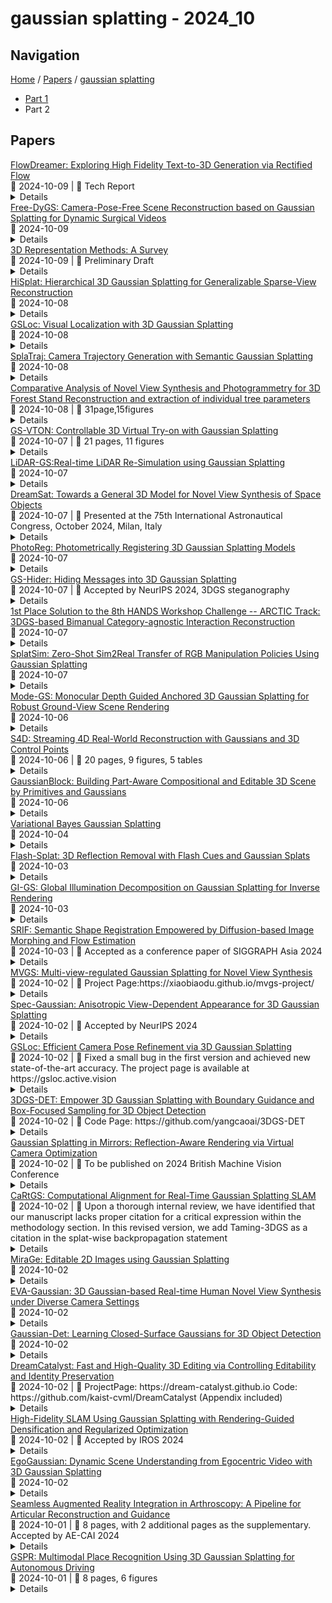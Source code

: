 # gaussian splatting - 2024_10

## Navigation

[Home](https://arxcompass.github.io) / [Papers](https://arxcompass.github.io/papers) / [gaussian splatting](https://arxcompass.github.io/papers/gaussian_splatting)

- [Part 1](papers_1.md)
- Part 2

## Papers

<div class="paper-card">
    <div class="paper-title"><a href="http://arxiv.org/abs/2408.05008v3">FlowDreamer: Exploring High Fidelity Text-to-3D Generation via Rectified Flow</a></div>
    <div class="paper-meta">
      📅 2024-10-09
      | 💬 Tech Report
    </div>
    <details class="paper-abstract">
      Recent advances in text-to-3D generation have made significant progress. In particular, with the pretrained diffusion models, existing methods predominantly use Score Distillation Sampling (SDS) to train 3D models such as Neural RaRecent advances in text-to-3D generation have made significant progress. In particular, with the pretrained diffusion models, existing methods predominantly use Score Distillation Sampling (SDS) to train 3D models such as Neural Radiance Fields (NeRF) and 3D Gaussian Splatting (3D GS). However, a hurdle is that they often encounter difficulties with over-smoothing textures and over-saturating colors. The rectified flow model -- which utilizes a simple ordinary differential equation (ODE) to represent a straight trajectory -- shows promise as an alternative prior to text-to-3D generation. It learns a time-independent vector field, thereby reducing the ambiguity in 3D model update gradients that are calculated using time-dependent scores in the SDS framework. In light of this, we first develop a mathematical analysis to seamlessly integrate SDS with rectified flow model, paving the way for our initial framework known as Vector Field Distillation Sampling (VFDS). However, empirical findings indicate that VFDS still results in over-smoothing outcomes. Therefore, we analyze the grounding reasons for such a failure from the perspective of ODE trajectories. On top, we propose a novel framework, named FlowDreamer, which yields high fidelity results with richer textual details and faster convergence. The key insight is to leverage the coupling and reversible properties of the rectified flow model to search for the corresponding noise, rather than using randomly sampled noise as in VFDS. Accordingly, we introduce a novel Unique Couple Matching (UCM) loss, which guides the 3D model to optimize along the same trajectory.
    </details>
</div>
<div class="paper-card">
    <div class="paper-title"><a href="http://arxiv.org/abs/2409.01003v2">Free-DyGS: Camera-Pose-Free Scene Reconstruction based on Gaussian Splatting for Dynamic Surgical Videos</a></div>
    <div class="paper-meta">
      📅 2024-10-09
    </div>
    <details class="paper-abstract">
      Reconstructing endoscopic videos is crucial for high-fidelity visualization and the efficiency of surgical operations. Despite the importance, existing 3D reconstruction methods encounter several challenges, including stringent demands for accuracy, imprecise camera positioning, intricate dynamic scenes, and the necessity for rapid reconstruction. Addressing these issues, this paper presents the first camera-pose-free scene reconstruction framework, Free-DyGS, tailored for dynamic surgical videos, leveraging 3D Gaussian splatting technology. Our approach employs a frame-by-frame reconstruction strategy and is delineated into four distinct phases: Scene Initialization, Joint Learning, Scene Expansion, and Retrospective Learning. We introduce a Generalizable Gaussians Parameterization module within the Scene Initialization and Expansion phases to proficiently generate Gaussian attributes for each pixel from the RGBD frames. The Joint Learning phase is crafted to concurrently deduce scene deformation and camera pose, facilitated by an innovative flexible deformation module. In the scene expansion stage, the Gaussian points gradually grow as the camera moves. The Retrospective Learning phase is dedicated to enhancing the precision of scene deformation through the reassessment of prior frames. The efficacy of the proposed Free-DyGS is substantiated through experiments on two datasets: the StereoMIS and Hamlyn datasets. The experimental outcomes underscore that Free-DyGS surpasses conventional baseline models in both rendering fidelity and computational efficiency.
    </details>
</div>
<div class="paper-card">
    <div class="paper-title"><a href="http://arxiv.org/abs/2410.06475v1">3D Representation Methods: A Survey</a></div>
    <div class="paper-meta">
      📅 2024-10-09
      | 💬 Preliminary Draft
    </div>
    <details class="paper-abstract">
      The field of 3D representation has experienced significant advancements, driven by the increasing demand for high-fidelity 3D models in various applications such as computer graphics, virtual reality, and autonomous systems. This review examines the development and current state of 3D representation methods, highlighting their research trajectories, innovations, strength and weakness. Key techniques such as Voxel Grid, Point Cloud, Mesh, Signed Distance Function (SDF), Neural Radiance Field (NeRF), 3D Gaussian Splatting, Tri-Plane, and Deep Marching Tetrahedra (DMTet) are reviewed. The review also introduces essential datasets that have been pivotal in advancing the field, highlighting their characteristics and impact on research progress. Finally, we explore potential research directions that hold promise for further expanding the capabilities and applications of 3D representation methods.
    </details>
</div>
<div class="paper-card">
    <div class="paper-title"><a href="http://arxiv.org/abs/2410.06245v1">HiSplat: Hierarchical 3D Gaussian Splatting for Generalizable Sparse-View Reconstruction</a></div>
    <div class="paper-meta">
      📅 2024-10-08
    </div>
    <details class="paper-abstract">
      Reconstructing 3D scenes from multiple viewpoints is a fundamental task in stereo vision. Recently, advances in generalizable 3D Gaussian Splatting have enabled high-quality novel view synthesis for unseen scenes from sparse input views by feed-forward predicting per-pixel Gaussian parameters without extra optimization. However, existing methods typically generate single-scale 3D Gaussians, which lack representation of both large-scale structure and texture details, resulting in mislocation and artefacts. In this paper, we propose a novel framework, HiSplat, which introduces a hierarchical manner in generalizable 3D Gaussian Splatting to construct hierarchical 3D Gaussians via a coarse-to-fine strategy. Specifically, HiSplat generates large coarse-grained Gaussians to capture large-scale structures, followed by fine-grained Gaussians to enhance delicate texture details. To promote inter-scale interactions, we propose an Error Aware Module for Gaussian compensation and a Modulating Fusion Module for Gaussian repair. Our method achieves joint optimization of hierarchical representations, allowing for novel view synthesis using only two-view reference images. Comprehensive experiments on various datasets demonstrate that HiSplat significantly enhances reconstruction quality and cross-dataset generalization compared to prior single-scale methods. The corresponding ablation study and analysis of different-scale 3D Gaussians reveal the mechanism behind the effectiveness. Project website: https://open3dvlab.github.io/HiSplat/
    </details>
</div>
<div class="paper-card">
    <div class="paper-title"><a href="http://arxiv.org/abs/2410.06165v1">GSLoc: Visual Localization with 3D Gaussian Splatting</a></div>
    <div class="paper-meta">
      📅 2024-10-08
    </div>
    <details class="paper-abstract">
      We present GSLoc: a new visual localization method that performs dense camera alignment using 3D Gaussian Splatting as a map representation of the scene. GSLoc backpropagates pose gradients over the rendering pipeline to align the rendered and target images, while it adopts a coarse-to-fine strategy by utilizing blurring kernels to mitigate the non-convexity of the problem and improve the convergence. The results show that our approach succeeds at visual localization in challenging conditions of relatively small overlap between initial and target frames inside textureless environments when state-of-the-art neural sparse methods provide inferior results. Using the byproduct of realistic rendering from the 3DGS map representation, we show how to enhance localization results by mixing a set of observed and virtual reference keyframes when solving the image retrieval problem. We evaluate our method both on synthetic and real-world data, discussing its advantages and application potential.
    </details>
</div>
<div class="paper-card">
    <div class="paper-title"><a href="http://arxiv.org/abs/2410.06014v1">SplaTraj: Camera Trajectory Generation with Semantic Gaussian Splatting</a></div>
    <div class="paper-meta">
      📅 2024-10-08
    </div>
    <details class="paper-abstract">
      Many recent developments for robots to represent environments have focused on photorealistic reconstructions. This paper particularly focuses on generating sequences of images from the photorealistic Gaussian Splatting models, that match instructions that are given by user-inputted language. We contribute a novel framework, SplaTraj, which formulates the generation of images within photorealistic environment representations as a continuous-time trajectory optimization problem. Costs are designed so that a camera following the trajectory poses will smoothly traverse through the environment and render the specified spatial information in a photogenic manner. This is achieved by querying a photorealistic representation with language embedding to isolate regions that correspond to the user-specified inputs. These regions are then projected to the camera's view as it moves over time and a cost is constructed. We can then apply gradient-based optimization and differentiate through the rendering to optimize the trajectory for the defined cost. The resulting trajectory moves to photogenically view each of the specified objects. We empirically evaluate our approach on a suite of environments and instructions, and demonstrate the quality of generated image sequences.
    </details>
</div>
<div class="paper-card">
    <div class="paper-title"><a href="http://arxiv.org/abs/2410.05772v1">Comparative Analysis of Novel View Synthesis and Photogrammetry for 3D Forest Stand Reconstruction and extraction of individual tree parameters</a></div>
    <div class="paper-meta">
      📅 2024-10-08
      | 💬 31page,15figures
    </div>
    <details class="paper-abstract">
      Accurate and efficient 3D reconstruction of trees is crucial for forest resource assessments and management. Close-Range Photogrammetry (CRP) is commonly used for reconstructing forest scenes but faces challenges like low efficiency and poor quality. Recently, Novel View Synthesis (NVS) technologies, including Neural Radiance Fields (NeRF) and 3D Gaussian Splatting (3DGS), have shown promise for 3D plant reconstruction with limited images. However, existing research mainly focuses on small plants in orchards or individual trees, leaving uncertainty regarding their application in larger, complex forest stands. In this study, we collected sequential images of forest plots with varying complexity and performed dense reconstruction using NeRF and 3DGS. The resulting point clouds were compared with those from photogrammetry and laser scanning. Results indicate that NVS methods significantly enhance reconstruction efficiency. Photogrammetry struggles with complex stands, leading to point clouds with excessive canopy noise and incorrectly reconstructed trees, such as duplicated trunks. NeRF, while better for canopy regions, may produce errors in ground areas with limited views. The 3DGS method generates sparser point clouds, particularly in trunk areas, affecting diameter at breast height (DBH) accuracy. All three methods can extract tree height information, with NeRF yielding the highest accuracy; however, photogrammetry remains superior for DBH accuracy. These findings suggest that NVS methods have significant potential for 3D reconstruction of forest stands, offering valuable support for complex forest resource inventory and visualization tasks.
    </details>
</div>
<div class="paper-card">
    <div class="paper-title"><a href="http://arxiv.org/abs/2410.05259v1">GS-VTON: Controllable 3D Virtual Try-on with Gaussian Splatting</a></div>
    <div class="paper-meta">
      📅 2024-10-07
      | 💬 21 pages, 11 figures
    </div>
    <details class="paper-abstract">
      Diffusion-based 2D virtual try-on (VTON) techniques have recently demonstrated strong performance, while the development of 3D VTON has largely lagged behind. Despite recent advances in text-guided 3D scene editing, integrating 2D VTON into these pipelines to achieve vivid 3D VTON remains challenging. The reasons are twofold. First, text prompts cannot provide sufficient details in describing clothing. Second, 2D VTON results generated from different viewpoints of the same 3D scene lack coherence and spatial relationships, hence frequently leading to appearance inconsistencies and geometric distortions. To resolve these problems, we introduce an image-prompted 3D VTON method (dubbed GS-VTON) which, by leveraging 3D Gaussian Splatting (3DGS) as the 3D representation, enables the transfer of pre-trained knowledge from 2D VTON models to 3D while improving cross-view consistency. (1) Specifically, we propose a personalized diffusion model that utilizes low-rank adaptation (LoRA) fine-tuning to incorporate personalized information into pre-trained 2D VTON models. To achieve effective LoRA training, we introduce a reference-driven image editing approach that enables the simultaneous editing of multi-view images while ensuring consistency. (2) Furthermore, we propose a persona-aware 3DGS editing framework to facilitate effective editing while maintaining consistent cross-view appearance and high-quality 3D geometry. (3) Additionally, we have established a new 3D VTON benchmark, 3D-VTONBench, which facilitates comprehensive qualitative and quantitative 3D VTON evaluations. Through extensive experiments and comparative analyses with existing methods, the proposed \OM has demonstrated superior fidelity and advanced editing capabilities, affirming its effectiveness for 3D VTON.
    </details>
</div>
<div class="paper-card">
    <div class="paper-title"><a href="http://arxiv.org/abs/2410.05111v1">LiDAR-GS:Real-time LiDAR Re-Simulation using Gaussian Splatting</a></div>
    <div class="paper-meta">
      📅 2024-10-07
    </div>
    <details class="paper-abstract">
      LiDAR simulation plays a crucial role in closed-loop simulation for autonomous driving. Although recent advancements, such as the use of reconstructed mesh and Neural Radiance Fields (NeRF), have made progress in simulating the physical properties of LiDAR, these methods have struggled to achieve satisfactory frame rates and rendering quality. To address these limitations, we present LiDAR-GS, the first LiDAR Gaussian Splatting method, for real-time high-fidelity re-simulation of LiDAR sensor scans in public urban road scenes. The vanilla Gaussian Splatting, designed for camera models, cannot be directly applied to LiDAR re-simulation. To bridge the gap between passive camera and active LiDAR, our LiDAR-GS designs a differentiable laser beam splatting, grounded in the LiDAR range view model. This innovation allows for precise surface splatting by projecting lasers onto micro cross-sections, effectively eliminating artifacts associated with local affine approximations. Additionally, LiDAR-GS leverages Neural Gaussian Fields, which further integrate view-dependent clues, to represent key LiDAR properties that are influenced by the incident angle and external factors. Combining these practices with some essential adaptations, e.g., dynamic instances decomposition, our approach succeeds in simultaneously re-simulating depth, intensity, and ray-drop channels, achieving state-of-the-art results in both rendering frame rate and quality on publically available large scene datasets. Our source code will be made publicly available.
    </details>
</div>
<div class="paper-card">
    <div class="paper-title"><a href="http://arxiv.org/abs/2410.05097v1">DreamSat: Towards a General 3D Model for Novel View Synthesis of Space Objects</a></div>
    <div class="paper-meta">
      📅 2024-10-07
      | 💬 Presented at the 75th International Astronautical Congress, October 2024, Milan, Italy
    </div>
    <details class="paper-abstract">
      Novel view synthesis (NVS) enables to generate new images of a scene or convert a set of 2D images into a comprehensive 3D model. In the context of Space Domain Awareness, since space is becoming increasingly congested, NVS can accurately map space objects and debris, improving the safety and efficiency of space operations. Similarly, in Rendezvous and Proximity Operations missions, 3D models can provide details about a target object's shape, size, and orientation, allowing for better planning and prediction of the target's behavior. In this work, we explore the generalization abilities of these reconstruction techniques, aiming to avoid the necessity of retraining for each new scene, by presenting a novel approach to 3D spacecraft reconstruction from single-view images, DreamSat, by fine-tuning the Zero123 XL, a state-of-the-art single-view reconstruction model, on a high-quality dataset of 190 high-quality spacecraft models and integrating it into the DreamGaussian framework. We demonstrate consistent improvements in reconstruction quality across multiple metrics, including Contrastive Language-Image Pretraining (CLIP) score (+0.33%), Peak Signal-to-Noise Ratio (PSNR) (+2.53%), Structural Similarity Index (SSIM) (+2.38%), and Learned Perceptual Image Patch Similarity (LPIPS) (+0.16%) on a test set of 30 previously unseen spacecraft images. Our method addresses the lack of domain-specific 3D reconstruction tools in the space industry by leveraging state-of-the-art diffusion models and 3D Gaussian splatting techniques. This approach maintains the efficiency of the DreamGaussian framework while enhancing the accuracy and detail of spacecraft reconstructions. The code for this work can be accessed on GitHub (https://github.com/ARCLab-MIT/space-nvs).
    </details>
</div>
<div class="paper-card">
    <div class="paper-title"><a href="http://arxiv.org/abs/2410.05044v1">PhotoReg: Photometrically Registering 3D Gaussian Splatting Models</a></div>
    <div class="paper-meta">
      📅 2024-10-07
    </div>
    <details class="paper-abstract">
      Building accurate representations of the environment is critical for intelligent robots to make decisions during deployment. Advances in photorealistic environment models have enabled robots to develop hyper-realistic reconstructions, which can be used to generate images that are intuitive for human inspection. In particular, the recently introduced \ac{3DGS}, which describes the scene with up to millions of primitive ellipsoids, can be rendered in real time. \ac{3DGS} has rapidly gained prominence. However, a critical unsolved problem persists: how can we fuse multiple \ac{3DGS} into a single coherent model? Solving this problem will enable robot teams to jointly build \ac{3DGS} models of their surroundings. A key insight of this work is to leverage the {duality} between photorealistic reconstructions, which render realistic 2D images from 3D structure, and \emph{3D foundation models}, which predict 3D structure from image pairs. To this end, we develop PhotoReg, a framework to register multiple photorealistic \ac{3DGS} models with 3D foundation models. As \ac{3DGS} models are generally built from monocular camera images, they have \emph{arbitrary scale}. To resolve this, PhotoReg actively enforces scale consistency among the different \ac{3DGS} models by considering depth estimates within these models. Then, the alignment is iteratively refined with fine-grained photometric losses to produce high-quality fused \ac{3DGS} models. We rigorously evaluate PhotoReg on both standard benchmark datasets and our custom-collected datasets, including with two quadruped robots. The code is released at \url{ziweny11.github.io/photoreg}.
    </details>
</div>
<div class="paper-card">
    <div class="paper-title"><a href="http://arxiv.org/abs/2405.15118v2">GS-Hider: Hiding Messages into 3D Gaussian Splatting</a></div>
    <div class="paper-meta">
      📅 2024-10-07
      | 💬 Accepted by NeurIPS 2024, 3DGS steganography
    </div>
    <details class="paper-abstract">
      3D Gaussian Splatting (3DGS) has already become the emerging research focus in the fields of 3D scene reconstruction and novel view synthesis. Given that training a 3DGS requires a significant amount of time and computational cost, it is crucial to protect the copyright, integrity, and privacy of such 3D assets. Steganography, as a crucial technique for encrypted transmission and copyright protection, has been extensively studied. However, it still lacks profound exploration targeted at 3DGS. Unlike its predecessor NeRF, 3DGS possesses two distinct features: 1) explicit 3D representation; and 2) real-time rendering speeds. These characteristics result in the 3DGS point cloud files being public and transparent, with each Gaussian point having a clear physical significance. Therefore, ensuring the security and fidelity of the original 3D scene while embedding information into the 3DGS point cloud files is an extremely challenging task. To solve the above-mentioned issue, we first propose a steganography framework for 3DGS, dubbed GS-Hider, which can embed 3D scenes and images into original GS point clouds in an invisible manner and accurately extract the hidden messages. Specifically, we design a coupled secured feature attribute to replace the original 3DGS's spherical harmonics coefficients and then use a scene decoder and a message decoder to disentangle the original RGB scene and the hidden message. Extensive experiments demonstrated that the proposed GS-Hider can effectively conceal multimodal messages without compromising rendering quality and possesses exceptional security, robustness, capacity, and flexibility. Our project is available at: https://xuanyuzhang21.github.io/project/gshider.
    </details>
</div>
<div class="paper-card">
    <div class="paper-title"><a href="http://arxiv.org/abs/2409.19215v2">1st Place Solution to the 8th HANDS Workshop Challenge -- ARCTIC Track: 3DGS-based Bimanual Category-agnostic Interaction Reconstruction</a></div>
    <div class="paper-meta">
      📅 2024-10-07
    </div>
    <details class="paper-abstract">
      This report describes our 1st place solution to the 8th HANDS workshop challenge (ARCTIC track) in conjunction with ECCV 2024. In this challenge, we address the task of bimanual category-agnostic hand-object interaction reconstruction, which aims to generate 3D reconstructions of both hands and the object from a monocular video, without relying on predefined templates. This task is particularly challenging due to the significant occlusion and dynamic contact between the hands and the object during bimanual manipulation. We worked to resolve these issues by introducing a mask loss and a 3D contact loss, respectively. Moreover, we applied 3D Gaussian Splatting (3DGS) to this task. As a result, our method achieved a value of 38.69 in the main metric, CD$_h$, on the ARCTIC test set.
    </details>
</div>
<div class="paper-card">
    <div class="paper-title"><a href="http://arxiv.org/abs/2409.10161v3">SplatSim: Zero-Shot Sim2Real Transfer of RGB Manipulation Policies Using Gaussian Splatting</a></div>
    <div class="paper-meta">
      📅 2024-10-07
    </div>
    <details class="paper-abstract">
      Sim2Real transfer, particularly for manipulation policies relying on RGB images, remains a critical challenge in robotics due to the significant domain shift between synthetic and real-world visual data. In this paper, we propose SplatSim, a novel framework that leverages Gaussian Splatting as the primary rendering primitive to reduce the Sim2Real gap for RGB-based manipulation policies. By replacing traditional mesh representations with Gaussian Splats in simulators, SplatSim produces highly photorealistic synthetic data while maintaining the scalability and cost-efficiency of simulation. We demonstrate the effectiveness of our framework by training manipulation policies within SplatSim and deploying them in the real world in a zero-shot manner, achieving an average success rate of 86.25%, compared to 97.5% for policies trained on real-world data. Videos can be found on our project page: https://splatsim.github.io
    </details>
</div>
<div class="paper-card">
    <div class="paper-title"><a href="http://arxiv.org/abs/2410.04646v1">Mode-GS: Monocular Depth Guided Anchored 3D Gaussian Splatting for Robust Ground-View Scene Rendering</a></div>
    <div class="paper-meta">
      📅 2024-10-06
    </div>
    <details class="paper-abstract">
      We present a novel-view rendering algorithm, Mode-GS, for ground-robot trajectory datasets. Our approach is based on using anchored Gaussian splats, which are designed to overcome the limitations of existing 3D Gaussian splatting algorithms. Prior neural rendering methods suffer from severe splat drift due to scene complexity and insufficient multi-view observation, and can fail to fix splats on the true geometry in ground-robot datasets. Our method integrates pixel-aligned anchors from monocular depths and generates Gaussian splats around these anchors using residual-form Gaussian decoders. To address the inherent scale ambiguity of monocular depth, we parameterize anchors with per-view depth-scales and employ scale-consistent depth loss for online scale calibration. Our method results in improved rendering performance, based on PSNR, SSIM, and LPIPS metrics, in ground scenes with free trajectory patterns, and achieves state-of-the-art rendering performance on the R3LIVE odometry dataset and the Tanks and Temples dataset.
    </details>
</div>
<div class="paper-card">
    <div class="paper-title"><a href="http://arxiv.org/abs/2408.13036v2">S4D: Streaming 4D Real-World Reconstruction with Gaussians and 3D Control Points</a></div>
    <div class="paper-meta">
      📅 2024-10-06
      | 💬 20 pages, 9 figures, 5 tables
    </div>
    <details class="paper-abstract">
      Dynamic scene reconstruction using Gaussians has recently attracted increased interest. Mainstream approaches typically employ a global deformation field to warp a 3D scene in canonical space. However, the inherent low-frequency nature of implicit neural fields often leads to ineffective representations of complex motions. Moreover, their structural rigidity can hinder adaptation to scenes with varying resolutions and durations. To address these challenges, we introduce a novel approach for streaming 4D real-world reconstruction utilizing discrete 3D control points. This method physically models local rays and establishes a motion-decoupling coordinate system. By effectively merging traditional graphics with learnable pipelines, it provides a robust and efficient local 6-degrees-of-freedom (6-DoF) motion representation. Additionally, we have developed a generalized framework that integrates our control points with Gaussians. Starting from an initial 3D reconstruction, our workflow decomposes the streaming 4D reconstruction into four independent submodules: 3D segmentation, 3D control point generation, object-wise motion manipulation, and residual compensation. Experimental results demonstrate that our method outperforms existing state-of-the-art 4D Gaussian splatting techniques on both the Neu3DV and CMU-Panoptic datasets. Notably, the optimization of our 3D control points is achievable in 100 iterations and within just 2 seconds per frame on a single NVIDIA 4070 GPU.
    </details>
</div>
<div class="paper-card">
    <div class="paper-title"><a href="http://arxiv.org/abs/2410.01535v2">GaussianBlock: Building Part-Aware Compositional and Editable 3D Scene by Primitives and Gaussians</a></div>
    <div class="paper-meta">
      📅 2024-10-06
    </div>
    <details class="paper-abstract">
      Recently, with the development of Neural Radiance Fields and Gaussian Splatting, 3D reconstruction techniques have achieved remarkably high fidelity. However, the latent representations learnt by these methods are highly entangled and lack interpretability. In this paper, we propose a novel part-aware compositional reconstruction method, called GaussianBlock, that enables semantically coherent and disentangled representations, allowing for precise and physical editing akin to building blocks, while simultaneously maintaining high fidelity. Our GaussianBlock introduces a hybrid representation that leverages the advantages of both primitives, known for their flexible actionability and editability, and 3D Gaussians, which excel in reconstruction quality. Specifically, we achieve semantically coherent primitives through a novel attention-guided centering loss derived from 2D semantic priors, complemented by a dynamic splitting and fusion strategy. Furthermore, we utilize 3D Gaussians that hybridize with primitives to refine structural details and enhance fidelity. Additionally, a binding inheritance strategy is employed to strengthen and maintain the connection between the two. Our reconstructed scenes are evidenced to be disentangled, compositional, and compact across diverse benchmarks, enabling seamless, direct and precise editing while maintaining high quality.
    </details>
</div>
<div class="paper-card">
    <div class="paper-title"><a href="http://arxiv.org/abs/2410.03592v1">Variational Bayes Gaussian Splatting</a></div>
    <div class="paper-meta">
      📅 2024-10-04
    </div>
    <details class="paper-abstract">
      Recently, 3D Gaussian Splatting has emerged as a promising approach for modeling 3D scenes using mixtures of Gaussians. The predominant optimization method for these models relies on backpropagating gradients through a differentiable rendering pipeline, which struggles with catastrophic forgetting when dealing with continuous streams of data. To address this limitation, we propose Variational Bayes Gaussian Splatting (VBGS), a novel approach that frames training a Gaussian splat as variational inference over model parameters. By leveraging the conjugacy properties of multivariate Gaussians, we derive a closed-form variational update rule, allowing efficient updates from partial, sequential observations without the need for replay buffers. Our experiments show that VBGS not only matches state-of-the-art performance on static datasets, but also enables continual learning from sequentially streamed 2D and 3D data, drastically improving performance in this setting.
    </details>
</div>
<div class="paper-card">
    <div class="paper-title"><a href="http://arxiv.org/abs/2410.02764v1">Flash-Splat: 3D Reflection Removal with Flash Cues and Gaussian Splats</a></div>
    <div class="paper-meta">
      📅 2024-10-03
    </div>
    <details class="paper-abstract">
      We introduce a simple yet effective approach for separating transmitted and reflected light. Our key insight is that the powerful novel view synthesis capabilities provided by modern inverse rendering methods (e.g.,~3D Gaussian splatting) allow one to perform flash/no-flash reflection separation using unpaired measurements -- this relaxation dramatically simplifies image acquisition over conventional paired flash/no-flash reflection separation methods. Through extensive real-world experiments, we demonstrate our method, Flash-Splat, accurately reconstructs both transmitted and reflected scenes in 3D. Our method outperforms existing 3D reflection separation methods, which do not leverage illumination control, by a large margin. Our project webpage is at https://flash-splat.github.io/.
    </details>
</div>
<div class="paper-card">
    <div class="paper-title"><a href="http://arxiv.org/abs/2410.02619v1">GI-GS: Global Illumination Decomposition on Gaussian Splatting for Inverse Rendering</a></div>
    <div class="paper-meta">
      📅 2024-10-03
    </div>
    <details class="paper-abstract">
      We present GI-GS, a novel inverse rendering framework that leverages 3D Gaussian Splatting (3DGS) and deferred shading to achieve photo-realistic novel view synthesis and relighting. In inverse rendering, accurately modeling the shading processes of objects is essential for achieving high-fidelity results. Therefore, it is critical to incorporate global illumination to account for indirect lighting that reaches an object after multiple bounces across the scene. Previous 3DGS-based methods have attempted to model indirect lighting by characterizing indirect illumination as learnable lighting volumes or additional attributes of each Gaussian, while using baked occlusion to represent shadow effects. These methods, however, fail to accurately model the complex physical interactions between light and objects, making it impossible to construct realistic indirect illumination during relighting. To address this limitation, we propose to calculate indirect lighting using efficient path tracing with deferred shading. In our framework, we first render a G-buffer to capture the detailed geometry and material properties of the scene. Then, we perform physically-based rendering (PBR) only for direct lighting. With the G-buffer and previous rendering results, the indirect lighting can be calculated through a lightweight path tracing. Our method effectively models indirect lighting under any given lighting conditions, thereby achieving better novel view synthesis and relighting. Quantitative and qualitative results show that our GI-GS outperforms existing baselines in both rendering quality and efficiency.
    </details>
</div>
<div class="paper-card">
    <div class="paper-title"><a href="http://arxiv.org/abs/2409.11682v2">SRIF: Semantic Shape Registration Empowered by Diffusion-based Image Morphing and Flow Estimation</a></div>
    <div class="paper-meta">
      📅 2024-10-03
      | 💬 Accepted as a conference paper of SIGGRAPH Asia 2024
    </div>
    <details class="paper-abstract">
      In this paper, we propose SRIF, a novel Semantic shape Registration framework based on diffusion-based Image morphing and Flow estimation. More concretely, given a pair of extrinsically aligned shapes, we first render them from multi-views, and then utilize an image interpolation framework based on diffusion models to generate sequences of intermediate images between them. The images are later fed into a dynamic 3D Gaussian splatting framework, with which we reconstruct and post-process for intermediate point clouds respecting the image morphing processing. In the end, tailored for the above, we propose a novel registration module to estimate continuous normalizing flow, which deforms source shape consistently towards the target, with intermediate point clouds as weak guidance. Our key insight is to leverage large vision models (LVMs) to associate shapes and therefore obtain much richer semantic information on the relationship between shapes than the ad-hoc feature extraction and alignment. As a consequence, SRIF achieves high-quality dense correspondences on challenging shape pairs, but also delivers smooth, semantically meaningful interpolation in between. Empirical evidence justifies the effectiveness and superiority of our method as well as specific design choices. The code is released at https://github.com/rqhuang88/SRIF.
    </details>
</div>
<div class="paper-card">
    <div class="paper-title"><a href="http://arxiv.org/abs/2410.02103v1">MVGS: Multi-view-regulated Gaussian Splatting for Novel View Synthesis</a></div>
    <div class="paper-meta">
      📅 2024-10-02
      | 💬 Project Page:https://xiaobiaodu.github.io/mvgs-project/
    </div>
    <details class="paper-abstract">
      Recent works in volume rendering, \textit{e.g.} NeRF and 3D Gaussian Splatting (3DGS), significantly advance the rendering quality and efficiency with the help of the learned implicit neural radiance field or 3D Gaussians. Rendering on top of an explicit representation, the vanilla 3DGS and its variants deliver real-time efficiency by optimizing the parametric model with single-view supervision per iteration during training which is adopted from NeRF. Consequently, certain views are overfitted, leading to unsatisfying appearance in novel-view synthesis and imprecise 3D geometries. To solve aforementioned problems, we propose a new 3DGS optimization method embodying four key novel contributions: 1) We transform the conventional single-view training paradigm into a multi-view training strategy. With our proposed multi-view regulation, 3D Gaussian attributes are further optimized without overfitting certain training views. As a general solution, we improve the overall accuracy in a variety of scenarios and different Gaussian variants. 2) Inspired by the benefit introduced by additional views, we further propose a cross-intrinsic guidance scheme, leading to a coarse-to-fine training procedure concerning different resolutions. 3) Built on top of our multi-view regulated training, we further propose a cross-ray densification strategy, densifying more Gaussian kernels in the ray-intersect regions from a selection of views. 4) By further investigating the densification strategy, we found that the effect of densification should be enhanced when certain views are distinct dramatically. As a solution, we propose a novel multi-view augmented densification strategy, where 3D Gaussians are encouraged to get densified to a sufficient number accordingly, resulting in improved reconstruction accuracy.
    </details>
</div>
<div class="paper-card">
    <div class="paper-title"><a href="http://arxiv.org/abs/2402.15870v2">Spec-Gaussian: Anisotropic View-Dependent Appearance for 3D Gaussian Splatting</a></div>
    <div class="paper-meta">
      📅 2024-10-02
      | 💬 Accepted by NeurIPS 2024
    </div>
    <details class="paper-abstract">
      The recent advancements in 3D Gaussian splatting (3D-GS) have not only facilitated real-time rendering through modern GPU rasterization pipelines but have also attained state-of-the-art rendering quality. Nevertheless, despite its exceptional rendering quality and performance on standard datasets, 3D-GS frequently encounters difficulties in accurately modeling specular and anisotropic components. This issue stems from the limited ability of spherical harmonics (SH) to represent high-frequency information. To overcome this challenge, we introduce Spec-Gaussian, an approach that utilizes an anisotropic spherical Gaussian (ASG) appearance field instead of SH for modeling the view-dependent appearance of each 3D Gaussian. Additionally, we have developed a coarse-to-fine training strategy to improve learning efficiency and eliminate floaters caused by overfitting in real-world scenes. Our experimental results demonstrate that our method surpasses existing approaches in terms of rendering quality. Thanks to ASG, we have significantly improved the ability of 3D-GS to model scenes with specular and anisotropic components without increasing the number of 3D Gaussians. This improvement extends the applicability of 3D GS to handle intricate scenarios with specular and anisotropic surfaces. Project page is https://ingra14m.github.io/Spec-Gaussian-website/.
    </details>
</div>
<div class="paper-card">
    <div class="paper-title"><a href="http://arxiv.org/abs/2408.11085v2">GSLoc: Efficient Camera Pose Refinement via 3D Gaussian Splatting</a></div>
    <div class="paper-meta">
      📅 2024-10-02
      | 💬 Fixed a small bug in the first version and achieved new state-of-the-art accuracy. The project page is available at https://gsloc.active.vision
    </div>
    <details class="paper-abstract">
      We leverage 3D Gaussian Splatting (3DGS) as a scene representation and propose a novel test-time camera pose refinement framework, GSLoc. This framework enhances the localization accuracy of state-of-the-art absolute pose regression and scene coordinate regression methods. The 3DGS model renders high-quality synthetic images and depth maps to facilitate the establishment of 2D-3D correspondences. GSLoc obviates the need for training feature extractors or descriptors by operating directly on RGB images, utilizing the 3D foundation model, MASt3R, for precise 2D matching. To improve the robustness of our model in challenging outdoor environments, we incorporate an exposure-adaptive module within the 3DGS framework. Consequently, GSLoc enables efficient one-shot pose refinement given a single RGB query and a coarse initial pose estimation. Our proposed approach surpasses leading NeRF-based optimization methods in both accuracy and runtime across indoor and outdoor visual localization benchmarks, achieving new state-of-the-art accuracy on two indoor datasets.
    </details>
</div>
<div class="paper-card">
    <div class="paper-title"><a href="http://arxiv.org/abs/2410.01647v1">3DGS-DET: Empower 3D Gaussian Splatting with Boundary Guidance and Box-Focused Sampling for 3D Object Detection</a></div>
    <div class="paper-meta">
      📅 2024-10-02
      | 💬 Code Page: https://github.com/yangcaoai/3DGS-DET
    </div>
    <details class="paper-abstract">
      Neural Radiance Fields (NeRF) are widely used for novel-view synthesis and have been adapted for 3D Object Detection (3DOD), offering a promising approach to 3DOD through view-synthesis representation. However, NeRF faces inherent limitations: (i) limited representational capacity for 3DOD due to its implicit nature, and (ii) slow rendering speeds. Recently, 3D Gaussian Splatting (3DGS) has emerged as an explicit 3D representation that addresses these limitations. Inspired by these advantages, this paper introduces 3DGS into 3DOD for the first time, identifying two main challenges: (i) Ambiguous spatial distribution of Gaussian blobs: 3DGS primarily relies on 2D pixel-level supervision, resulting in unclear 3D spatial distribution of Gaussian blobs and poor differentiation between objects and background, which hinders 3DOD; (ii) Excessive background blobs: 2D images often include numerous background pixels, leading to densely reconstructed 3DGS with many noisy Gaussian blobs representing the background, negatively affecting detection. To tackle the challenge (i), we leverage the fact that 3DGS reconstruction is derived from 2D images, and propose an elegant and efficient solution by incorporating 2D Boundary Guidance to significantly enhance the spatial distribution of Gaussian blobs, resulting in clearer differentiation between objects and their background. To address the challenge (ii), we propose a Box-Focused Sampling strategy using 2D boxes to generate object probability distribution in 3D spaces, allowing effective probabilistic sampling in 3D to retain more object blobs and reduce noisy background blobs. Benefiting from our designs, our 3DGS-DET significantly outperforms the SOTA NeRF-based method, NeRF-Det, achieving improvements of +6.6 on mAP@0.25 and +8.1 on mAP@0.5 for the ScanNet dataset, and impressive +31.5 on mAP@0.25 for the ARKITScenes dataset.
    </details>
</div>
<div class="paper-card">
    <div class="paper-title"><a href="http://arxiv.org/abs/2410.01614v1">Gaussian Splatting in Mirrors: Reflection-Aware Rendering via Virtual Camera Optimization</a></div>
    <div class="paper-meta">
      📅 2024-10-02
      | 💬 To be published on 2024 British Machine Vision Conference
    </div>
    <details class="paper-abstract">
      Recent advancements in 3D Gaussian Splatting (3D-GS) have revolutionized novel view synthesis, facilitating real-time, high-quality image rendering. However, in scenarios involving reflective surfaces, particularly mirrors, 3D-GS often misinterprets reflections as virtual spaces, resulting in blurred and inconsistent multi-view rendering within mirrors. Our paper presents a novel method aimed at obtaining high-quality multi-view consistent reflection rendering by modelling reflections as physically-based virtual cameras. We estimate mirror planes with depth and normal estimates from 3D-GS and define virtual cameras that are placed symmetrically about the mirror plane. These virtual cameras are then used to explain mirror reflections in the scene. To address imperfections in mirror plane estimates, we propose a straightforward yet effective virtual camera optimization method to enhance reflection quality. We collect a new mirror dataset including three real-world scenarios for more diverse evaluation. Experimental validation on both Mirror-Nerf and our real-world dataset demonstrate the efficacy of our approach. We achieve comparable or superior results while significantly reducing training time compared to previous state-of-the-art.
    </details>
</div>
<div class="paper-card">
    <div class="paper-title"><a href="http://arxiv.org/abs/2410.00486v2">CaRtGS: Computational Alignment for Real-Time Gaussian Splatting SLAM</a></div>
    <div class="paper-meta">
      📅 2024-10-02
      | 💬 Upon a thorough internal review, we have identified that our manuscript lacks proper citation for a critical expression within the methodology section. In this revised version, we add Taming-3DGS as a citation in the splat-wise backpropagation statement
    </div>
    <details class="paper-abstract">
      Simultaneous Localization and Mapping (SLAM) is pivotal in robotics, with photorealistic scene reconstruction emerging as a key challenge. To address this, we introduce Computational Alignment for Real-Time Gaussian Splatting SLAM (CaRtGS), a novel method enhancing the efficiency and quality of photorealistic scene reconstruction in real-time environments. Leveraging 3D Gaussian Splatting (3DGS), CaRtGS achieves superior rendering quality and processing speed, which is crucial for scene photorealistic reconstruction. Our approach tackles computational misalignment in Gaussian Splatting SLAM (GS-SLAM) through an adaptive strategy that optimizes training, addresses long-tail optimization, and refines densification. Experiments on Replica and TUM-RGBD datasets demonstrate CaRtGS's effectiveness in achieving high-fidelity rendering with fewer Gaussian primitives. This work propels SLAM towards real-time, photorealistic dense rendering, significantly advancing photorealistic scene representation. For the benefit of the research community, we release the code on our project website: https://dapengfeng.github.io/cartgs.
    </details>
</div>
<div class="paper-card">
    <div class="paper-title"><a href="http://arxiv.org/abs/2410.01521v1">MiraGe: Editable 2D Images using Gaussian Splatting</a></div>
    <div class="paper-meta">
      📅 2024-10-02
    </div>
    <details class="paper-abstract">
      Implicit Neural Representations (INRs) approximate discrete data through continuous functions and are commonly used for encoding 2D images. Traditional image-based INRs employ neural networks to map pixel coordinates to RGB values, capturing shapes, colors, and textures within the network's weights. Recently, GaussianImage has been proposed as an alternative, using Gaussian functions instead of neural networks to achieve comparable quality and compression. Such a solution obtains a quality and compression ratio similar to classical INR models but does not allow image modification. In contrast, our work introduces a novel method, MiraGe, which uses mirror reflections to perceive 2D images in 3D space and employs flat-controlled Gaussians for precise 2D image editing. Our approach improves the rendering quality and allows realistic image modifications, including human-inspired perception of photos in the 3D world. Thanks to modeling images in 3D space, we obtain the illusion of 3D-based modification in 2D images. We also show that our Gaussian representation can be easily combined with a physics engine to produce physics-based modification of 2D images. Consequently, MiraGe allows for better quality than the standard approach and natural modification of 2D images.
    </details>
</div>
<div class="paper-card">
    <div class="paper-title"><a href="http://arxiv.org/abs/2410.01425v1">EVA-Gaussian: 3D Gaussian-based Real-time Human Novel View Synthesis under Diverse Camera Settings</a></div>
    <div class="paper-meta">
      📅 2024-10-02
    </div>
    <details class="paper-abstract">
      The feed-forward based 3D Gaussian Splatting method has demonstrated exceptional capability in real-time human novel view synthesis. However, existing approaches are restricted to dense viewpoint settings, which limits their flexibility in free-viewpoint rendering across a wide range of camera view angle discrepancies. To address this limitation, we propose a real-time pipeline named EVA-Gaussian for 3D human novel view synthesis across diverse camera settings. Specifically, we first introduce an Efficient cross-View Attention (EVA) module to accurately estimate the position of each 3D Gaussian from the source images. Then, we integrate the source images with the estimated Gaussian position map to predict the attributes and feature embeddings of the 3D Gaussians. Moreover, we employ a recurrent feature refiner to correct artifacts caused by geometric errors in position estimation and enhance visual fidelity.To further improve synthesis quality, we incorporate a powerful anchor loss function for both 3D Gaussian attributes and human face landmarks. Experimental results on the THuman2.0 and THumansit datasets showcase the superiority of our EVA-Gaussian approach in rendering quality across diverse camera settings. Project page: https://zhenliuzju.github.io/huyingdong/EVA-Gaussian.
    </details>
</div>
<div class="paper-card">
    <div class="paper-title"><a href="http://arxiv.org/abs/2410.01404v1">Gaussian-Det: Learning Closed-Surface Gaussians for 3D Object Detection</a></div>
    <div class="paper-meta">
      📅 2024-10-02
    </div>
    <details class="paper-abstract">
      Skins wrapping around our bodies, leathers covering over the sofa, sheet metal coating the car - it suggests that objects are enclosed by a series of continuous surfaces, which provides us with informative geometry prior for objectness deduction. In this paper, we propose Gaussian-Det which leverages Gaussian Splatting as surface representation for multi-view based 3D object detection. Unlike existing monocular or NeRF-based methods which depict the objects via discrete positional data, Gaussian-Det models the objects in a continuous manner by formulating the input Gaussians as feature descriptors on a mass of partial surfaces. Furthermore, to address the numerous outliers inherently introduced by Gaussian splatting, we accordingly devise a Closure Inferring Module (CIM) for the comprehensive surface-based objectness deduction. CIM firstly estimates the probabilistic feature residuals for partial surfaces given the underdetermined nature of Gaussian Splatting, which are then coalesced into a holistic representation on the overall surface closure of the object proposal. In this way, the surface information Gaussian-Det exploits serves as the prior on the quality and reliability of objectness and the information basis of proposal refinement. Experiments on both synthetic and real-world datasets demonstrate that Gaussian-Det outperforms various existing approaches, in terms of both average precision and recall.
    </details>
</div>
<div class="paper-card">
    <div class="paper-title"><a href="http://arxiv.org/abs/2407.11394v2">DreamCatalyst: Fast and High-Quality 3D Editing via Controlling Editability and Identity Preservation</a></div>
    <div class="paper-meta">
      📅 2024-10-02
      | 💬 ProjectPage: https://dream-catalyst.github.io Code: https://github.com/kaist-cvml/DreamCatalyst (Appendix included)
    </div>
    <details class="paper-abstract">
      Score distillation sampling (SDS) has emerged as an effective framework in text-driven 3D editing tasks, leveraging diffusion models for 3D consistent editing. However, existing SDS-based 3D editing methods suffer from long training times and produce low-quality results. We identify that the root cause of this performance degradation is their conflict with the sampling dynamics of diffusion models. Addressing this conflict allows us to treat SDS as a diffusion reverse process for 3D editing via sampling from data space. In contrast, existing methods naively distill the score function using diffusion models. From these insights, we propose DreamCatalyst, a novel framework that considers these sampling dynamics in the SDS framework. Specifically, we devise the optimization process of our DreamCatalyst to approximate the diffusion reverse process in editing tasks, thereby aligning with diffusion sampling dynamics. As a result, DreamCatalyst successfully reduces training time and improves editing quality. Our method offers two modes: (1) a fast mode that edits Neural Radiance Fields (NeRF) scenes approximately 23 times faster than current state-of-the-art NeRF editing methods, and (2) a high-quality mode that produces superior results about 8 times faster than these methods. Notably, our high-quality mode outperforms current state-of-the-art NeRF editing methods in terms of both speed and quality. DreamCatalyst also surpasses the state-of-the-art 3D Gaussian Splatting (3DGS) editing methods, establishing itself as an effective and model-agnostic 3D editing solution. See more extensive results on our project page: https://dream-catalyst.github.io.
    </details>
</div>
<div class="paper-card">
    <div class="paper-title"><a href="http://arxiv.org/abs/2403.12535v2">High-Fidelity SLAM Using Gaussian Splatting with Rendering-Guided Densification and Regularized Optimization</a></div>
    <div class="paper-meta">
      📅 2024-10-02
      | 💬 Accepted by IROS 2024
    </div>
    <details class="paper-abstract">
      We propose a dense RGBD SLAM system based on 3D Gaussian Splatting that provides metrically accurate pose tracking and visually realistic reconstruction. To this end, we first propose a Gaussian densification strategy based on the rendering loss to map unobserved areas and refine reobserved areas. Second, we introduce extra regularization parameters to alleviate the forgetting problem in the continuous mapping problem, where parameters tend to overfit the latest frame and result in decreasing rendering quality for previous frames. Both mapping and tracking are performed with Gaussian parameters by minimizing re-rendering loss in a differentiable way. Compared to recent neural and concurrently developed gaussian splatting RGBD SLAM baselines, our method achieves state-of-the-art results on the synthetic dataset Replica and competitive results on the real-world dataset TUM.
    </details>
</div>
<div class="paper-card">
    <div class="paper-title"><a href="http://arxiv.org/abs/2406.19811v2">EgoGaussian: Dynamic Scene Understanding from Egocentric Video with 3D Gaussian Splatting</a></div>
    <div class="paper-meta">
      📅 2024-10-02
    </div>
    <details class="paper-abstract">
      Human activities are inherently complex, often involving numerous object interactions. To better understand these activities, it is crucial to model their interactions with the environment captured through dynamic changes. The recent availability of affordable head-mounted cameras and egocentric data offers a more accessible and efficient means to understand human-object interactions in 3D environments. However, most existing methods for human activity modeling neglect the dynamic interactions with objects, resulting in only static representations. The few existing solutions often require inputs from multiple sources, including multi-camera setups, depth-sensing cameras, or kinesthetic sensors. To this end, we introduce EgoGaussian, the first method capable of simultaneously reconstructing 3D scenes and dynamically tracking 3D object motion from RGB egocentric input alone. We leverage the uniquely discrete nature of Gaussian Splatting and segment dynamic interactions from the background, with both having explicit representations. Our approach employs a clip-level online learning pipeline that leverages the dynamic nature of human activities, allowing us to reconstruct the temporal evolution of the scene in chronological order and track rigid object motion. EgoGaussian shows significant improvements in terms of both dynamic object and background reconstruction quality compared to the state-of-the-art. We also qualitatively demonstrate the high quality of the reconstructed models.
    </details>
</div>
<div class="paper-card">
    <div class="paper-title"><a href="http://arxiv.org/abs/2410.00386v1">Seamless Augmented Reality Integration in Arthroscopy: A Pipeline for Articular Reconstruction and Guidance</a></div>
    <div class="paper-meta">
      📅 2024-10-01
      | 💬 8 pages, with 2 additional pages as the supplementary. Accepted by AE-CAI 2024
    </div>
    <details class="paper-abstract">
      Arthroscopy is a minimally invasive surgical procedure used to diagnose and treat joint problems. The clinical workflow of arthroscopy typically involves inserting an arthroscope into the joint through a small incision, during which surgeons navigate and operate largely by relying on their visual assessment through the arthroscope. However, the arthroscope's restricted field of view and lack of depth perception pose challenges in navigating complex articular structures and achieving surgical precision during procedures. Aiming at enhancing intraoperative awareness, we present a robust pipeline that incorporates simultaneous localization and mapping, depth estimation, and 3D Gaussian splatting to realistically reconstruct intra-articular structures solely based on monocular arthroscope video. Extending 3D reconstruction to Augmented Reality (AR) applications, our solution offers AR assistance for articular notch measurement and annotation anchoring in a human-in-the-loop manner. Compared to traditional Structure-from-Motion and Neural Radiance Field-based methods, our pipeline achieves dense 3D reconstruction and competitive rendering fidelity with explicit 3D representation in 7 minutes on average. When evaluated on four phantom datasets, our method achieves RMSE = 2.21mm reconstruction error, PSNR = 32.86 and SSIM = 0.89 on average. Because our pipeline enables AR reconstruction and guidance directly from monocular arthroscopy without any additional data and/or hardware, our solution may hold the potential for enhancing intraoperative awareness and facilitating surgical precision in arthroscopy. Our AR measurement tool achieves accuracy within 1.59 +/- 1.81mm and the AR annotation tool achieves a mIoU of 0.721.
    </details>
</div>
<div class="paper-card">
    <div class="paper-title"><a href="http://arxiv.org/abs/2410.00299v1">GSPR: Multimodal Place Recognition Using 3D Gaussian Splatting for Autonomous Driving</a></div>
    <div class="paper-meta">
      📅 2024-10-01
      | 💬 8 pages, 6 figures
    </div>
    <details class="paper-abstract">
      Place recognition is a crucial module to ensure autonomous vehicles obtain usable localization information in GPS-denied environments. In recent years, multimodal place recognition methods have gained increasing attention due to their ability to overcome the weaknesses of unimodal sensor systems by leveraging complementary information from different modalities. However, challenges arise from the necessity of harmonizing data across modalities and exploiting the spatio-temporal correlations between them sufficiently. In this paper, we propose a 3D Gaussian Splatting-based multimodal place recognition neural network dubbed GSPR. It explicitly combines multi-view RGB images and LiDAR point clouds into a spatio-temporally unified scene representation with the proposed Multimodal Gaussian Splatting. A network composed of 3D graph convolution and transformer is designed to extract high-level spatio-temporal features and global descriptors from the Gaussian scenes for place recognition. We evaluate our method on the nuScenes dataset, and the experimental results demonstrate that our method can effectively leverage complementary strengths of both multi-view cameras and LiDAR, achieving SOTA place recognition performance while maintaining solid generalization ability. Our open-source code is available at https://github.com/QiZS-BIT/GSPR.
    </details>
</div>
